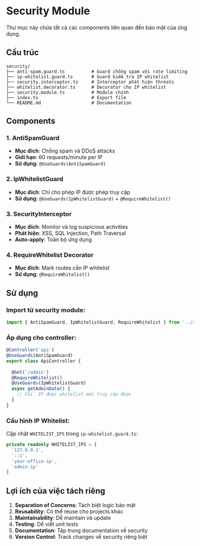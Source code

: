 # Security Module

Thư mục này chứa tất cả các components liên quan đến bảo mật của ứng dụng.

## Cấu trúc

```
security/
├── anti-spam.guard.ts          # Guard chống spam với rate limiting
├── ip-whitelist.guard.ts       # Guard kiểm tra IP whitelist
├── security.interceptor.ts     # Interceptor phát hiện threats
├── whitelist.decorator.ts      # Decorator cho IP whitelist
├── security.module.ts          # Module chính
├── index.ts                    # Export file
└── README.md                   # Documentation
```

## Components

### 1. AntiSpamGuard
- **Mục đích**: Chống spam và DDoS attacks
- **Giới hạn**: 60 requests/minute per IP
- **Sử dụng**: `@UseGuards(AntiSpamGuard)`

### 2. IpWhitelistGuard  
- **Mục đích**: Chỉ cho phép IP được phép truy cập
- **Sử dụng**: `@UseGuards(IpWhitelistGuard)` + `@RequireWhitelist()`

### 3. SecurityInterceptor
- **Mục đích**: Monitor và log suspicious activities
- **Phát hiện**: XSS, SQL Injection, Path Traversal
- **Auto-apply**: Toàn bộ ứng dụng

### 4. RequireWhitelist Decorator
- **Mục đích**: Mark routes cần IP whitelist
- **Sử dụng**: `@RequireWhitelist()`

## Sử dụng

### Import từ security module:
```typescript
import { AntiSpamGuard, IpWhitelistGuard, RequireWhitelist } from '../security'
```

### Áp dụng cho controller:
```typescript
@Controller('api')
@UseGuards(AntiSpamGuard)
export class ApiController {
  
  @Get('/admin')
  @RequireWhitelist()
  @UseGuards(IpWhitelistGuard)
  async getAdminData() {
    // Chỉ IP được whitelist mới truy cập được
  }
}
```

### Cấu hình IP Whitelist:
Cập nhật `WHITELIST_IPS` trong `ip-whitelist.guard.ts`:
```typescript
private readonly WHITELIST_IPS = [
  '127.0.0.1',
  '::1', 
  'your-office-ip',
  'admin-ip'
]
```

## Lợi ích của việc tách riêng

1. **Separation of Concerns**: Tách biệt logic bảo mật
2. **Reusability**: Có thể reuse cho projects khác  
3. **Maintainability**: Dễ maintain và update
4. **Testing**: Dễ viết unit tests
5. **Documentation**: Tập trung documentation về security
6. **Version Control**: Track changes về security riêng biệt
